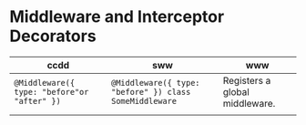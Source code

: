 # Middleware and Interceptor Decorators

| ccdd                                        | sww                                                    | www                            |
| ------------------------------------------- | ------------------------------------------------------ | ------------------------------ |
| `@Middleware({ type: "before"or "after" })` | `@Middleware({ type: "before" }) class SomeMiddleware` | Registers a global middleware. |
|  |
